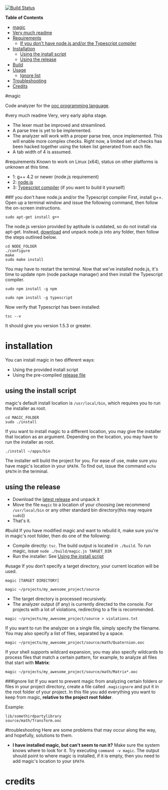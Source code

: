 [![Build Status](https://secure.travis-ci.org/cogneco/magic.png?branch=master)](http://travis-ci.org/cogneco/magic)

**Table of Contents**

- [magic](#magic)
- [Very much readme](#very-much-readme)
- [Requirements](#requirements)
  - [If you don't have node.js and/or the Typescript compiler](#if-you-dont-have-nodejs-andor-the-typescript-compiler)
- [Installation](#installation)
  - [Using the install script](#using-the-install-script)
  - [Using the release](#using-the-release)
- [Build](#build)
- [Usage](#usage)
    - [Ignore list](#ignore-list)
- [Troubleshooting](#troubleshooting)
- [Credits](#credits)

#magic

Code analyzer for the [ooc programming language](http://ooc-lang.org).

#very much readme
Very, very early alpha stage.
* The lexer must be improved and streamlined.
* A parse tree is yet to be implemented.
* The analyzer will work with a proper parse tree, once implemented.
This will enable more complex checks. Right now, a limited set of checks has been hacked together using the
token list generated from each file.
* A tab width of 4 is assumed.

#requirements
Known to work on Linux (x64), status on other platforms is unknown at this time.

* 1: g++ 4.2 or newer (node.js requirement)
* 2: [node.js](http://nodejs.org/)
* 3: [Typescript compiler](http://www.typescriptlang.org/) (if you want to build it yourself)

##If you don't have node.js and/or the Typescript compiler
First, install g++. Open up a terminal window and issue the following command, then follow the on-screen instructions.
```
sudo apt-get install g++
```

The node.js version provided by aptitude is outdated, so do not install via apt-get.
Instead, [download](https://nodejs.org/download/) and unpack node.js into any folder, then follow the steps outlined below.
```
cd NODE_FOLDER
./configure
make
sudo make install
```
You may have to restart the terminal. Now that we've installed node.js, it's time to update
npm (node package manager) and then install the Typescript compiler.
```
sudo npm install -g npm
```
```
sudo npm install -g typescript
```
Now verify that Typescript has been installed:
```
tsc --v
```
It should give you version 1.5.3 or greater.

# installation
You can install magic in two different ways:

* Using the provided install script
* Using the pre-compiled [release file](https://github.com/cogneco/magic/releases)

## using the install script
magic's default install location is ```/usr/local/bin```, which requires you to run the installer as root.
```
cd MAGIC_FOLDER
sudo ./install
```

If you want to install magic to a different location, you may give the installer that location as an argument.
Depending on the location, you may have to run the installer as root.

```./install ~/apps/bin```

The installer will build the project for you. For ease of use, make sure you have magic's location
in your ```$PATH```. To find out, issue the command ```echo $PATH``` in the terminal.

## using the release
* Download the [latest release](https://github.com/cogneco/magic/releases) and unpack it
* Move the file ```magic``` to a location of your choosing (we recommend ```/usr/local/bin``` or any other standard bin directory(this may require ```sudo```))
* That's it.

#build
If you have modified magic and want to rebuild it, make sure you're in magic's root folder,
then do one of the following:
* Compile directly: ```tsc```. The build output is located in ```./build```. To run magic, issue ```node ./build/magic.js TARGET_DIR```
* Run the installer: See [Using the install script](#using-the-install-script)

#usage
If you don't specify a target directory, your current location will be used.

```
magic [TARGET DIRECTORY]
```
```
magic ~/projects/my_awesome_project/source
```
* The target directory is processed recursively.
* The analyzer output (if any) is currently directed to the console.
For projects with a lot of violations, redirecting to a file is recommended.
```
magic ~/projects/my_awesome_project/source > violations.txt
```
If you want to run the analyzer on a single file, simply specify the filename.
You may also specify a list of files, separated by a space.
```
magic ~/projects/my_awesome_project/source/math/Quaternion.ooc
```
If your shell supports wildcard expansion, you may also specify wildcards to
process files that match a certain pattern, for example, to analyze all files that start with __Matrix__:
```
magic ~/projects/my_awesome_project/source/math/Matrix*.ooc
```

###ignore list
If you want to prevent magic from analyzing certain folders or files in your project directory,
create a file called ```.magicignore``` and put it in the root folder of your project. In this file
you add everything you want to keep from magic, __relative to the project root folder__.

Example:
```
lib/somethirdpartylibrary
source/math/Transform.ooc
```

#troubleshooting
Here are some problems that may occur along the way, and hopefully, solutions to them.
* __I have installed magic, but can't seem to run it?__ Make sure the system knows where to look for it.
Try executing ```command -v magic```. The output should point to where magic is installed, if it is empty,
then you need to add magic's location to your ```$PATH```.

# credits
